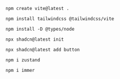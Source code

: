 `npm create vite@latest .`

`npm install tailwindcss @tailwindcss/vite`

`npm install -D @types/node`

`npx shadcn@latest init`

`npx shadcn@latest add button`

`npm i zustand`

`npm i immer`